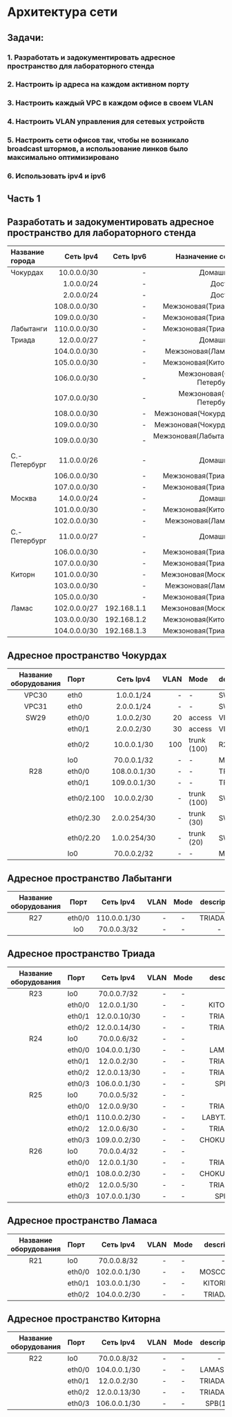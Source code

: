 
# Архитектура сети 

## Задачи:
### 1. Разработать и задокументировать адресное пространство для лабораторного стенда
### 2. Настроить ip адреса на каждом активном порту
### 3. Настроить каждый VPC в каждом офисе в своем VLAN
### 4. Настроить VLAN управления для сетевых устройств
### 5. Настроить сети офисов так, чтобы не возникало broadcast штормов, а использование линков было максимально оптимизировано
### 6. Использовать ipv4 и ipv6

## Часть 1
## Разработать и задокументировать адресное пространство для лабораторного стенда

| Название города  | Сеть Ipv4        | Сеть Ipv6   | Назначение сети          |
| :----------------|-----------------:| -----------:|-------------------------:|
| Чокурдах         |10.0.0.0/30       | - | Домашняя                 | 
|                  |1.0.0.0/24        | - | Доступ                   |
|                  |2.0.0.0/24        | - | Доступ                   | 
|                  |108.0.0.0/30      | - | Межзоновая(Триада)       | 
|                  |109.0.0.0/30      | - | Межзоновая(Триада)       | 
| Лабытанги        |110.0.0.0/30      | - | Межзоновая(Триада)       | 
| Триада           |12.0.0.0/27       | - | Домашняя                 | 
|                  |104.0.0.0/30      | - | Межзоновая(Ламас)        | 
|                  |105.0.0.0/30      | - | Межзоновая(Киторн)       |
|                  |106.0.0.0/30      | - | Межзоновая(С.-Петербург) | 
|                  |107.0.0.0/30      | - | Межзоновая(С.-Петербург) | 
|                  |108.0.0.0/30      | - | Межзоновая(Чокурдах)     | 
|                  |109.0.0.0/30      | - | Межзоновая(Чокурдах)     | 
|                  |109.0.0.0/30      | - | Межзоновая(Лабытанги )   | 
| С.-Петербург     |11.0.0.0/26       | - | Домашняя                 | 
|                  |106.0.0.0/30      | - | Межзоновая(Триада)       | 
|                  |107.0.0.0/30      | - | Межзоновая(Триада)       | 
| Москва           |14.0.0.0/24       | - | Домашняя                 | 
|                  |101.0.0.0/30      | - | Межзоновая(Киторн)       | 
|                  |102.0.0.0/30      | - | Межзоновая(Ламас)        | 
| С.-Петербург     |11.0.0.0/27       | - | Домашняя                 | 
|                  |106.0.0.0/30      | - | Межзоновая(Триада)       | 
|                  |107.0.0.0/30      | - | Межзоновая(Триада)       | 
| Киторн           |101.0.0.0/30      | - | Межзоновая(Москва)       | 
|                  |103.0.0.0/30      | - | Межзоновая(Ламас)        | 
|                  |105.0.0.0/30      | - | Межзоновая(Триада)       | 
| Ламас            |102.0.0.0/27      | 192.168.1.1 | Межзоновая(Москва)       | 
|                  |103.0.0.0/30      | 192.168.1.2 | Межзоновая(Киторн)       | 
|                  |104.0.0.0/30      | 192.168.1.3 | Межзоновая(Триада)       | 

## Адресное пространство Чокурдах

| Название оборудования  |Порт              | Сеть Ipv4        | VLAN | Mode              | description  |
| :---------------------:|:-----------------|:----------------:|-----:|:------------------|:-------------|
| VPC30                  |eth0              |1.0.0.1/24        | -    | -                 |SW29          |
| VPC31                  |eth0              |2.0.0.1/24        | -    | -                 |SW29          |
| SW29                   |eth0/0            |1.0.0.2/30        | 20   | access            |VPC30         |
|                        |eth0/1            |2.0.0.2/30        | 30   | access            |VPC31         |
|                        |eth0/2            |10.0.0.1/30       | 100  | trunk (100)       |R28           |
|                        |lo0               |70.0.0.1/32       |   -  | -                 |MGMT          |
| R28                    |eth0/0            |108.0.0.1/30      |   -  | -                 |TRIADA(24)    |
|                        |eth0/1            |109.0.0.1/30      |   -  | -                 |TRIADA(25)    |
|                        |eth0/2.100        |10.0.0.2/30       |   -  | trunk (100)       |SW29          |
|                        |eth0/2.30         |2.0.0.254/30      |   -  | trunk (30)        |SW29          |
|                        |eth0/2.20         |1.0.0.254/30      |   -  | trunk (20)        |SW29          |
|                        |lo0               |70.0.0.2/32       |   -  | -                 |MGMT          |

## Адресное пространство Лабытанги

| Название оборудования  |Порт              | Сеть Ipv4        | VLAN | Mode              | description  |
| :---------------------:|:----------------:|:----------------:|-----:|:-----------------:|:------------:|
| R27                    |eth0/0            |110.0.0.1/30      | -    | -                 |TRIADA(25)    |
|                        |lo0               |70.0.0.3/32       | -    | -                 |-             |

## Адресное пространство Триада

| Название оборудования  |Порт              | Сеть Ipv4        | VLAN | Mode              | description  |
| :---------------------:|:-----------------|:----------------:|-----:|:-----------------:|:------------:|
|  R23                   |lo0               |70.0.0.7/32       | -    | -                 |-             |
|                        |eth0/0            |12.0.0.1/30       | -    | -                 |KITORN(22)    |
|                        |eth0/1            |12.0.0.10/30      | -    | -                 |TRIADA(25)    |
|                        |eth0/2            |12.0.0.14/30      | -    | -                 |TRIADA(24)    |
|  R24                   |lo0               |70.0.0.6/32       | -    | -                 |-             |
|                        |eth0/0            |104.0.0.1/30      | -    | -                 |LAMAS(21)     |
|                        |eth0/1            |12.0.0.2/30       | -    | -                 |TRIADA(26)    |
|                        |eth0/2            |12.0.0.13/30      | -    | -                 |TRIADA(23)    |
|                        |eth0/3            |106.0.0.1/30      | -    | -                 |SPB(18)       |
|  R25                   |lo0               |70.0.0.5/32       | -    | -                 |-             |
|                        |eth0/0            |12.0.0.9/30       | -    | -                 |TRIADA(23)    |
|                        |eth0/1            |110.0.0.2/30      | -    | -                 |LABYTANGI(27) |
|                        |eth0/2            |12.0.0.6/30       | -    | -                 |TRIADA(26)    |
|                        |eth0/3            |109.0.0.2/30      | -    | -                 |CHOKURDAX(28) |
|  R26                   |lo0               |70.0.0.4/32       | -    | -                 |-             |
|                        |eth0/0            |12.0.0.1/30       | -    | -                 |TRIADA(24)    |
|                        |eth0/1            |108.0.0.2/30      | -    | -                 |CHOKURDAX(28) |
|                        |eth0/2            |12.0.0.5/30       | -    | -                 |TRIADA(25)    |
|                        |eth0/3            |107.0.0.1/30      | -    | -                 |SPB(18)       |


## Адресное пространство Ламаса

| Название оборудования  |Порт              | Сеть Ipv4        | VLAN | Mode              | description  |
| :---------------------:|:-----------------|:----------------:|-----:|:-----------------:|:------------:|
|  R21                   |lo0               |70.0.0.8/32       | -    | -                 |-             |
|                        |eth0/0            |102.0.0.1/30      | -    | -                 |MOSCOW(15)    |
|                        |eth0/1            |103.0.0.1/30      | -    | -                 |KITORN(22)    |
|                        |eth0/2            |104.0.0.2/30      | -    | -                 |TRIADA(24)    |

## Адресное пространство Киторна

| Название оборудования  |Порт              | Сеть Ipv4        | VLAN | Mode              | description  |
| :---------------------:|:-----------------|:----------------:|-----:|:-----------------:|:------------:|
|  R22                   |lo0               |70.0.0.8/32       | -    | -                 |-             |
|                        |eth0/0            |104.0.0.1/30      | -    | -                 |LAMAS(21)     |
|                        |eth0/1            |12.0.0.2/30       | -    | -                 |TRIADA(26)    |
|                        |eth0/2            |12.0.0.13/30      | -    | -                 |TRIADA(23)    |
|                        |eth0/3            |106.0.0.1/30      | -    | -                 |SPB(18)       |






